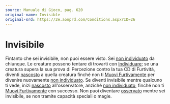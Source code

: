 ```yaml
---
source: Manuale di Gioco, pag. 620
original-name: Invisible
original-srd: https://2e.aonprd.com/Conditions.aspx?ID=26
---
```


# Invisibile

Fintanto che sei invisibile, non puoi essere visto. Sei
[non individuato](/condizioni/non-individuato) da chiunque. Le creature possono
tentare di trovarti con [Individuare](/azioni/base/individuare); se una creatura
supera la sua prova di Percezione contro la tua CD di Furtività, diventi
[nascosto](/condizioni/nascosto) a quella creatura finché non ti
[Muovi Furtivamente](/azioni/abilita/muoversi-furtivamente) per divenire
nuovamente [non individuato](/condizioni/non-individuato). Se diventi invisibile
mentre qualcuno ti vede, inizi [nascosto](/condizioni/nascosto) all'osservatore,
anziché [non individuato](/condizioni/non-individuato), finché non ti
[Muovi Furtivamente](/azioni/abilita/muoversi-furtivamente) con successo. Non
puoi diventare [osservato](/condizioni/osservato) mentre sei invisibile, se non
tramite capacità speciali o magie.
